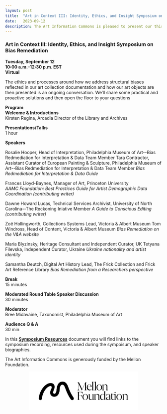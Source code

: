 ```yaml
---
layout: post 
title:  "Art in Context III: Identity, Ethics, and Insight Symposium on Bias Remediation"
date:   2023-09-12
description: The Art Information Commons is pleased to present our third and final symposium focused on bias remediation. 
---
```


### Art in Context III: Identity, Ethics, and Insight Symposium on Bias Remediation

**Tuesday, September 12**  
**10:00 a.m.–12:30 p.m. EST**  
**Virtual**  

	
The ethics and processes around how we address structural biases reflected in our art collection documentation and how our art objects are then presented is an ongoing conversation. We’ll share some practical and proactive solutions and then open the floor to your questions
	

**Program**  
**Welcome & Introductions**  
Kirsten Regina, Arcadia Director of the Library and Archives  	

**Presentations/Talks**  
1 hour
	
**Speakers**  

Rosalie Hooper, Head of Interpretation, Philadelphia Museum of Art--Bias Redmediation for Interpretation & Data Team Member
Tara Contractor, Assistant Curator of European Painting & Sculpture, Philadelphia Museum of Art--Bias Redmediation for Interpretation & Data Team Member
*Bias Redmediation for Interpretation & Data Guide*
	
Frances Lloyd-Baynes, Manager of Art, Princeton University  
*AAMC Foundation: Best Practices Guide for Artist Demographic Data Coordination (contributing writer)*
	
Dawne Howard Lucas, Technical Services Archivist, University of North Carolina--The Reckoning Iniative Member
*A Guide to Conscious Editing (contributing writer)*

Zoë Hollingworth, Collections Systems Lead, Victoria & Albert Museum
Tom Windross, Head of Content, Victoria & Albert Museum
*Bias Remediation on the V&A website*

Maria Blyzinsky, Heritage Consultant and Independent Curator, UK
Tetyana Filevska, Independent Curator, Ukraine
*Ukraine nationality and artist identity*

Samantha Deutch, Digital Art History Lead, The Frick Collection and Frick Art Reference Library
*Bias Remediation from a Researchers perspective*

**Break**  
15 minutes
	
**Moderated Round Table Speaker Discussion**  
30 minutes
	
**Moderator**  
Bree Midavaine, Taxonomist, Philadelphia Museum of Art
	
**Audience Q & A**  
30 min
	
In this **[Symposium Resources](https://docs.google.com/document/d/1B-VdaqMpzG6AzZnumXTVMTzWsdOE_3JJmaCDUNuZVQs/edit?usp=sharing)** document you will find links to the symposium recording, resources used during the sympoisum, and speaker biographies.

The Art Information Commons is generously funded by the Mellon Foundation.<br>
<p style="text-align:center;"><img src="/assets/img/Mellon_Logomark_Lockup_Black.jpg"
     width="350" 
     height="auto" />
